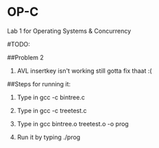 # OP-C
Lab 1 for Operating Systems &amp; Concurrency 

#TODO:

##Problem 2

1. AVL insertkey isn't working still gotta fix thaat :(  


##Steps for running it:

1. Type in gcc -c bintree.c
 
2. Type in gcc -c treetest.c 

3. Type in gcc bintree.o treetest.o -o prog

4. Run it by typing ./prog
